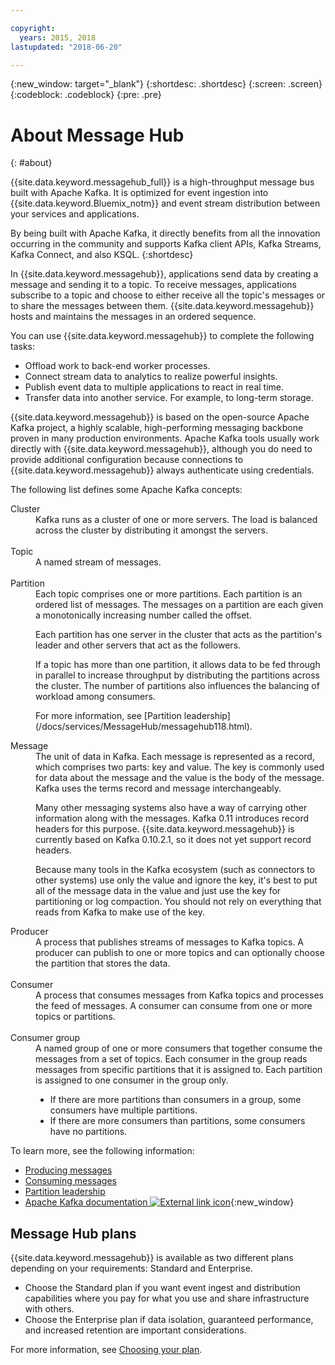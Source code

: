 ```yaml
---

copyright:
  years: 2015, 2018
lastupdated: "2018-06-20"

---
```


{:new_window: target="_blank"}
{:shortdesc: .shortdesc}
{:screen: .screen}
{:codeblock: .codeblock}
{:pre: .pre}

# About Message Hub
{: #about}

{{site.data.keyword.messagehub_full}} is a high-throughput message bus built with Apache Kafka. It is optimized for event ingestion into {{site.data.keyword.Bluemix_notm}} and event stream distribution between your services and applications.

By being built with Apache Kafka, it directly benefits from all the innovation occurring in the community and supports Kafka client APIs, Kafka Streams, Kafka Connect, and also KSQL.
{:shortdesc}

In {{site.data.keyword.messagehub}}, applications send data by creating a message and sending it to a topic. To receive messages, applications subscribe to a topic
and choose to either receive all the topic's messages or to share the messages between them.
{{site.data.keyword.messagehub}} hosts and maintains the messages in an ordered sequence. 

You can use {{site.data.keyword.messagehub}} to complete the following tasks:

* Offload work to back-end worker processes.
* Connect stream data to analytics to realize powerful insights.
* Publish event data to multiple applications to react in real time.
* Transfer data into another service. For example, to long-term storage.

<!-- 18/06/18 Karen - removing diagram as per feedback from James
![Kafka architecture diagram.](kafka_architecture.png "Diagram that shows a Kafka architecture. Producers are feeding into a Kafka cluster and the messages are then being subscribed to by consumers.")
--> 

{{site.data.keyword.messagehub}} is based on the open-source
Apache Kafka project, a highly scalable, high-performing messaging backbone proven in many
production environments. Apache Kafka tools usually work directly with {{site.data.keyword.messagehub}}, although you do need to provide additional configuration because connections to {{site.data.keyword.messagehub}} always authenticate using credentials.

The following list defines some Apache Kafka concepts:

<dl><dt>Cluster</dt>
<dd>Kafka runs as a cluster of one or more servers. The load is balanced across the cluster by distributing it amongst the servers.</dd>
<br/>
<dt>Topic</dt>
<dd>A named stream of messages.</dd>
<br/>
<dt>Partition</dt>
<dd>Each topic comprises one or more partitions. Each partition is an ordered list of messages. The messages on a partition are each given a monotonically increasing number called the offset. 
<p>Each partition has one server in the cluster that acts as the partition's leader and other servers that act as the followers.<p>
<p>If a topic has more than one partition, it allows data to be fed through in parallel to increase throughput by distributing the partitions across the cluster. The number of partitions also influences the balancing of workload among consumers.</p>
<p>For more information, see [Partition leadership](/docs/services/MessageHub/messagehub118.html).</dd>
<dt>Message</dt>
<dd>The unit of data in Kafka. Each message is represented as a record, which comprises two parts: key and value. The key is commonly used for data about the message and the value is the body of the message. Kafka uses the terms record and message interchangeably. 

<p>Many other messaging systems also have a way of carrying other information along with the messages. Kafka 0.11 introduces record headers for this purpose. {{site.data.keyword.messagehub}} is currently based on Kafka 0.10.2.1, so it does not yet support record headers.</p> 

<p>Because many tools in the Kafka ecosystem (such as connectors to other systems) use only the value and ignore the key, it's best to put all of the message data in the value and just use the key for partitioning or log compaction. You should not rely on everything that reads from Kafka to make use of the key.</p>   </dd>
<dt>Producer</dt>
<dd>A process that publishes streams of messages to Kafka topics. A producer can publish to one or
more topics and can optionally choose the partition that stores the data.<br/></dd>
<br/>
<dt>Consumer </dt>
<dd>A process that consumes messages from Kafka topics and processes the feed of messages. A consumer can consume from one or more topics or partitions.</dd>
<br/>
<dt>Consumer group</dt>
<dd>A named group of one or more consumers that together consume the messages from a set of topics. Each consumer in the group reads messages from specific partitions that it is assigned to. Each partition is assigned to one consumer in the group only.
<ul>
<li>If there are more partitions than consumers in a group, some consumers have multiple
partitions.</li>
<li>If there are more consumers than partitions, some consumers have no partitions.</li>
</ul>
</dd>
</dl>

To learn more, see the following information:
- [Producing messages](/docs/services/MessageHub/messagehub112.html)
- [Consuming messages](/docs/services/MessageHub/messagehub114.html) 
- [Partition leadership](/docs/services/MessageHub/messagehub118.html) 
- [Apache Kafka documentation ![External link icon](../../icons/launch-glyph.svg "External link icon")](http://kafka.apache.org/documentation.html){:new_window} 


## Message Hub plans
{{site.data.keyword.messagehub}} is available as two different plans depending on your requirements: Standard and Enterprise.

* Choose the Standard plan if you want event ingest and distribution capabilities where you pay for what you use and share infrastructure with others.
* Choose the Enterprise plan if data isolation, guaranteed performance, and increased retention are important considerations. 

For more information, see [Choosing your plan](/docs/services/MessageHub/messagehub085.html).



